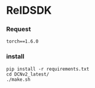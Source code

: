 # ReIDSDK

### Request
```
torch==1.6.0
```

### install
```
pip install -r requirements.txt
cd DCNv2_latest/
./make.sh
```
